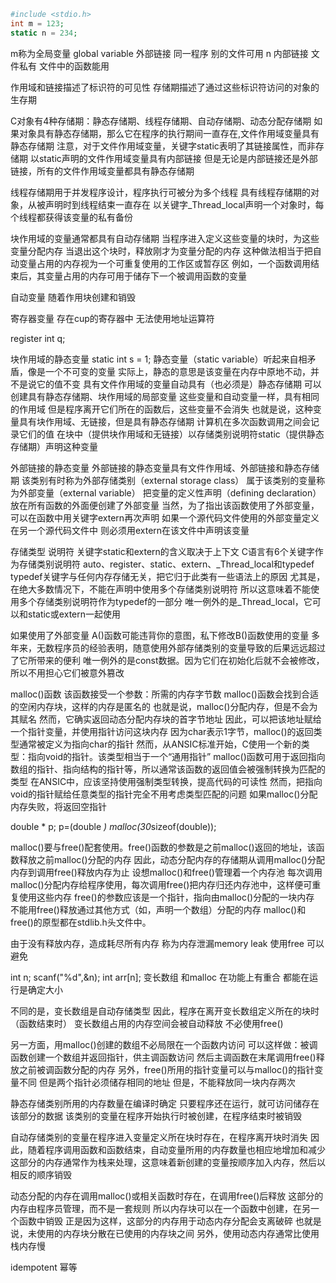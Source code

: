 ```php
#include <stdio.h>
int m = 123;
static n = 234;
```
m称为全局变量 global variable 外部链接 同一程序 别的文件可用
n                             内部链接 文件私有 文件中的函数能用

作用域和链接描述了标识符的可见性
存储期描述了通过这些标识符访问的对象的生存期

C对象有4种存储期：静态存储期、线程存储期、自动存储期、动态分配存储期
如果对象具有静态存储期，那么它在程序的执行期间一直存在,文件作用域变量具有静态存储期
注意，对于文件作用域变量，关键字static表明了其链接属性，而非存储期
以static声明的文件作用域变量具有内部链接
但是无论是内部链接还是外部链接，所有的文件作用域变量都具有静态存储期

线程存储期用于并发程序设计，程序执行可被分为多个线程
具有线程存储期的对象，从被声明时到线程结束一直存在
以关键字_Thread_local声明一个对象时，每个线程都获得该变量的私有备份

块作用域的变量通常都具有自动存储期
当程序进入定义这些变量的块时，为这些变量分配内存
当退出这个块时，释放刚才为变量分配的内存
这种做法相当于把自动变量占用的内存视为一个可重复使用的工作区或暂存区
例如，一个函数调用结束后，其变量占用的内存可用于储存下一个被调用函数的变量

自动变量  随着作用块创建和销毁

寄存器变量 存在cup的寄存器中 无法使用地址运算符

register int q;

块作用域的静态变量
static int s = 1;
静态变量（static variable）听起来自相矛盾，像是一个不可变的变量
实际上，静态的意思是该变量在内存中原地不动，并不是说它的值不变
具有文件作用域的变量自动具有（也必须是）静态存储期
可以创建具有静态存储期、块作用域的局部变量
这些变量和自动变量一样，具有相同的作用域
但是程序离开它们所在的函数后，这些变量不会消失
也就是说，这种变量具有块作用域、无链接，但是具有静态存储期
计算机在多次函数调用之间会记录它们的值
在块中（提供块作用域和无链接）以存储类别说明符static（提供静态存储期）声明这种变量

外部链接的静态变量
外部链接的静态变量具有文件作用域、外部链接和静态存储期
该类别有时称为外部存储类别（external storage class）
属于该类别的变量称为外部变量（external variable）
把变量的定义性声明（defining declaration）放在所有函数的外面便创建了外部变量
当然，为了指出该函数使用了外部变量，可以在函数中用关键字extern再次声明
如果一个源代码文件使用的外部变量定义在另一个源代码文件中
则必须用extern在该文件中声明该变量

存储类型 说明符
关键字static和extern的含义取决于上下文
C语言有6个关键字作为存储类别说明符
auto、register、static、extern、_Thread_local和typedef
typedef关键字与任何内存存储无关，把它归于此类有一些语法上的原因
尤其是，在绝大多数情况下，不能在声明中使用多个存储类别说明符
所以这意味着不能使用多个存储类别说明符作为typedef的一部分
唯一例外的是_Thread_local，它可以和static或extern一起使用

如果使用了外部变量
A()函数可能违背你的意图，私下修改B()函数使用的变量
多年来，无数程序员的经验表明，随意使用外部存储类别的变量导致的后果远远超过了它所带来的便利
唯一例外的是const数据。因为它们在初始化后就不会被修改，所以不用担心它们被意外篡改

malloc()函数
该函数接受一个参数：所需的内存字节数
malloc()函数会找到合适的空闲内存块，这样的内存是匿名的
也就是说，malloc()分配内存，但是不会为其赋名
然而，它确实返回动态分配内存块的首字节地址
因此，可以把该地址赋给一个指针变量，并使用指针访问这块内存
因为char表示1字节，malloc()的返回类型通常被定义为指向char的指针
然而，从ANSIC标准开始，C使用一个新的类型：指向void的指针。该类型相当于一个“通用指针”
malloc()函数可用于返回指向数组的指针、指向结构的指针等，所以通常该函数的返回值会被强制转换为匹配的类型
在ANSIC中，应该坚持使用强制类型转换，提高代码的可读性
然而，把指向void的指针赋给任意类型的指针完全不用考虑类型匹配的问题
如果malloc()分配内存失败，将返回空指针

double * p;
p=(double *) malloc(30*sizeof(double));

malloc()要与free()配套使用。free()函数的参数是之前malloc()返回的地址，该函数释放之前malloc()分配的内存
因此，动态分配内存的存储期从调用malloc()分配内存到调用free()释放内存为止
设想malloc()和free()管理着一个内存池
每次调用malloc()分配内存给程序使用，每次调用free()把内存归还内存池中，这样便可重复使用这些内存
free()的参数应该是一个指针，指向由malloc()分配的一块内存
不能用free()释放通过其他方式（如，声明一个数组）分配的内存
malloc()和free()的原型都在stdlib.h头文件中。

由于没有释放内存，造成耗尽所有内存 称为内存泄漏memory leak
使用free 可以避免

int n;
scanf("%d",&n);
int arr[n];
变长数组
和malloc 在功能上有重合
都能在运行是确定大小

不同的是，变长数组是自动存储类型
因此，程序在离开变长数组定义所在的块时（函数结束时）
变长数组占用的内存空间会被自动释放
不必使用free()

另一方面，用malloc()创建的数组不必局限在一个函数内访问
可以这样做：被调函数创建一个数组并返回指针，供主调函数访问
然后主调函数在末尾调用free()释放之前被调函数分配的内存
另外，free()所用的指针变量可以与malloc()的指针变量不同
但是两个指针必须储存相同的地址
但是，不能释放同一块内存两次


静态存储类别所用的内存数量在编译时确定
只要程序还在运行，就可访问储存在该部分的数据
该类别的变量在程序开始执行时被创建，在程序结束时被销毁

自动存储类别的变量在程序进入变量定义所在块时存在，在程序离开块时消失
因此，随着程序调用函数和函数结束，自动变量所用的内存数量也相应地增加和减少
这部分的内存通常作为栈来处理，这意味着新创建的变量按顺序加入内存，然后以相反的顺序销毁

动态分配的内存在调用malloc()或相关函数时存在，在调用free()后释放
这部分的内存由程序员管理，而不是一套规则
所以内存块可以在一个函数中创建，在另一个函数中销毁
正是因为这样，这部分的内存用于动态内存分配会支离破碎
也就是说，未使用的内存块分散在已使用的内存块之间
另外，使用动态内存通常比使用栈内存慢

idempotent
幂等

